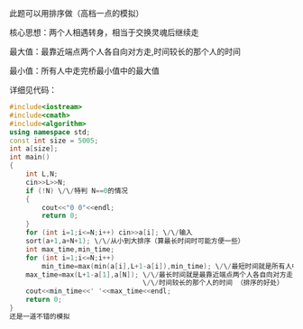 此题可以用排序做（高档一点的模拟）

核心思想：两个人相遇转身，相当于交换灵魂后继续走

最大值：最靠近端点两个人各自向对方走,时间较长的那个人的时间

最小值：所有人中走完桥最小值中的最大值

详细见代码：


    
    
    
    
                                 
```cpp
#include<iostream>
#include<cmath>
#include<algorithm>
using namespace std;
const int size = 5005;
int a[size];
int main()
{
    int L,N;
    cin>>L>>N;
    if (!N) \/\/特判 N==0的情况 
    {
        cout<<"0 0"<<endl;
        return 0;
    }
    for (int i=1;i<=N;i++) cin>>a[i]; \/\/输入
    sort(a+1,a+N+1); \/\/从小到大排序（算最长时间时可能方便一些）
    int max_time,min_time;
    for (int i=1;i<=N;i++)
        min_time=max(min(a[i],L+1-a[i]),min_time); \/\/最短时间就是所有人中走完桥最小值中的最大值 
    max_time=max(L+1-a[1],a[N]); \/\/最长时间就是最靠近端点两个人各自向对方走,
                                 \/\/时间较长的那个人的时间 （排序的好处）
    cout<<min_time<<' '<<max_time<<endl;
    return 0;
}
还是一道不错的模拟
```